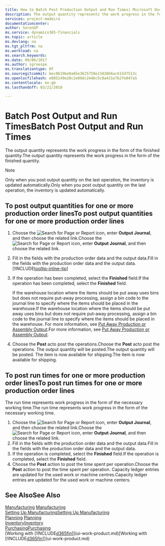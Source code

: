 ```yaml
---
title: How to Batch Post Production Output and Run Times| Microsoft Docs
description: The output quantity represents the work progress in the form of the finished quantity.
services: project-madeira
documentationcenter: 
author: SorenGP
ms.service: dynamics365-financials
ms.topic: article
ms.devlang: na
ms.tgt_pltfrm: na
ms.workload: na
ms.search.keywords: 
ms.date: 09/06/2017
ms.author: sgroespe
ms.translationtype: HT
ms.sourcegitcommit: bec0619be0a65e3625759e13d2866ac615d7513c
ms.openlocfilehash: e885149e28c2e09dc244bc5c0a431e7b2fe047a5
ms.contentlocale: en-gb
ms.lasthandoff: 03/22/2018

---
```

# <a name="batch-post-output-and-run-times"></a><span data-ttu-id="9bdec-103">Batch Post Output and Run Times</span><span class="sxs-lookup"><span data-stu-id="9bdec-103">Batch Post Output and Run Times</span></span>
<span data-ttu-id="9bdec-104">The output quantity represents the work progress in the form of the finished quantity.</span><span class="sxs-lookup"><span data-stu-id="9bdec-104">The output quantity represents the work progress in the form of the finished quantity.</span></span>  

> [!NOTE]
> <span data-ttu-id="9bdec-105">Only when you post output quantity on the last operation, the inventory is updated automatically.</span><span class="sxs-lookup"><span data-stu-id="9bdec-105">Only when you post output quantity on the last operation, the inventory is updated automatically.</span></span>  

## <a name="to-post-output-quantities-for-one-or-more-production-order-lines"></a><span data-ttu-id="9bdec-106">To post output quantities for one or more production order lines</span><span class="sxs-lookup"><span data-stu-id="9bdec-106">To post output quantities for one or more production order lines</span></span>
1. <span data-ttu-id="9bdec-107">Choose the ![Search for Page or Report](media/ui-search/search_small.png "Search for Page or Report icon") icon, enter **Output Journal**, and then choose the related link.</span><span class="sxs-lookup"><span data-stu-id="9bdec-107">Choose the ![Search for Page or Report](media/ui-search/search_small.png "Search for Page or Report icon") icon, enter **Output Journal**, and then choose the related link.</span></span>  
2. <span data-ttu-id="9bdec-108">Fill in the fields with the production order data and the output data.</span><span class="sxs-lookup"><span data-stu-id="9bdec-108">Fill in the fields with the production order data and the output data.</span></span> [!INCLUDE[tooltip-inline-tip](includes/tooltip-inline-tip_md.md)]
3. <span data-ttu-id="9bdec-109">If the operation has been completed, select the **Finished** field.</span><span class="sxs-lookup"><span data-stu-id="9bdec-109">If the operation has been completed, select the **Finished** field.</span></span>  

    <span data-ttu-id="9bdec-110">If the warehouse location where the items should be put away uses bins but does not require put-away processing,  assign a bin code to the journal line to specify where the items should be placed in the warehouse.</span><span class="sxs-lookup"><span data-stu-id="9bdec-110">If the warehouse location where the items should be put away uses bins but does not require put-away processing,  assign a bin code to the journal line to specify where the items should be placed in the warehouse.</span></span> <span data-ttu-id="9bdec-111">For more information, see [Put Away Production or Assembly Output](warehouse-how-to-put-away-production-output.md).</span><span class="sxs-lookup"><span data-stu-id="9bdec-111">For more information, see [Put Away Production or Assembly Output](warehouse-how-to-put-away-production-output.md).</span></span>  

4. <span data-ttu-id="9bdec-112">Choose the **Post** acto post the operations.</span><span class="sxs-lookup"><span data-stu-id="9bdec-112">Choose the **Post** acto post the operations.</span></span> <span data-ttu-id="9bdec-113">The output quantity will be posted.</span><span class="sxs-lookup"><span data-stu-id="9bdec-113">The output quantity will be posted.</span></span> <span data-ttu-id="9bdec-114">The item is now available for shipping.</span><span class="sxs-lookup"><span data-stu-id="9bdec-114">The item is now available for shipping.</span></span>  

## <a name="to-post-run-times-for-one-or-more-production-order-lines"></a><span data-ttu-id="9bdec-115">To post run times for one or more production order lines</span><span class="sxs-lookup"><span data-stu-id="9bdec-115">To post run times for one or more production order lines</span></span>
<span data-ttu-id="9bdec-116">The run time represents work progress in the form of the necessary working time.</span><span class="sxs-lookup"><span data-stu-id="9bdec-116">The run time represents work progress in the form of the necessary working time.</span></span>    

1.  <span data-ttu-id="9bdec-117">Choose the ![Search for Page or Report](media/ui-search/search_small.png "Search for Page or Report icon") icon, enter **Output Journal**, and then choose the related link.</span><span class="sxs-lookup"><span data-stu-id="9bdec-117">Choose the ![Search for Page or Report](media/ui-search/search_small.png "Search for Page or Report icon") icon, enter **Output Journal**, and then choose the related link.</span></span>  
2. <span data-ttu-id="9bdec-118">Fill in the fields with the production order data and the output data.</span><span class="sxs-lookup"><span data-stu-id="9bdec-118">Fill in the fields with the production order data and the output data.</span></span>  
3.  <span data-ttu-id="9bdec-119">If the operation is completed, select the **Finished** field.</span><span class="sxs-lookup"><span data-stu-id="9bdec-119">If the operation is completed, select the **Finished** field.</span></span>  
4. <span data-ttu-id="9bdec-120">Choose the **Post** action to post the time spent per operation.</span><span class="sxs-lookup"><span data-stu-id="9bdec-120">Choose the **Post** action to post the time spent per operation.</span></span> <span data-ttu-id="9bdec-121">Capacity ledger entries are updated for the used work or machine centres.</span><span class="sxs-lookup"><span data-stu-id="9bdec-121">Capacity ledger entries are updated for the used work or machine centers.</span></span>

## <a name="see-also"></a><span data-ttu-id="9bdec-122">See Also</span><span class="sxs-lookup"><span data-stu-id="9bdec-122">See Also</span></span>  
<span data-ttu-id="9bdec-123">[Manufacturing](production-manage-manufacturing.md)  </span><span class="sxs-lookup"><span data-stu-id="9bdec-123">[Manufacturing](production-manage-manufacturing.md)  </span></span>  
[<span data-ttu-id="9bdec-124">Setting Up Manufacturing</span><span class="sxs-lookup"><span data-stu-id="9bdec-124">Setting Up Manufacturing</span></span>](production-configure-production-processes.md)  
<span data-ttu-id="9bdec-125">[Planning](production-planning.md)    </span><span class="sxs-lookup"><span data-stu-id="9bdec-125">[Planning](production-planning.md)    </span></span>  
[<span data-ttu-id="9bdec-126">Inventory</span><span class="sxs-lookup"><span data-stu-id="9bdec-126">Inventory</span></span>](inventory-manage-inventory.md)  
[<span data-ttu-id="9bdec-127">Purchasing</span><span class="sxs-lookup"><span data-stu-id="9bdec-127">Purchasing</span></span>](purchasing-manage-purchasing.md)  
<span data-ttu-id="9bdec-128">[Working with [!INCLUDE[d365fin](includes/d365fin_md.md)]](ui-work-product.md)</span><span class="sxs-lookup"><span data-stu-id="9bdec-128">[Working with [!INCLUDE[d365fin](includes/d365fin_md.md)]](ui-work-product.md)</span></span>

